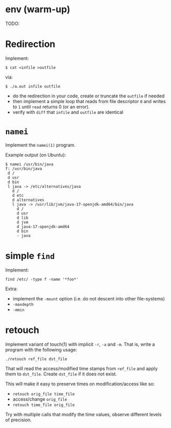 
# env (warm-up)

TODO:

# Redirection

Implement:

```
$ cat <infile >outfile
```

via:

```
$ ./a.out infile outfile
```

- do the redirection in your code, create or truncate the `outfile` if needed
- then implement a simple loop that reads from file descriptor `0` and writes to
  `1` until `read` returns 0 (or an error).
- verify with `diff` that `infile` and `outfile` are identical

# `namei`

Implement the `namei(1)` program.

Example output (on Ubuntu):
```
$ namei /usr/bin/java
f: /usr/bin/java
 d /
 d usr
 d bin
 l java -> /etc/alternatives/java
   d /
   d etc
   d alternatives
   l java -> /usr/lib/jvm/java-17-openjdk-amd64/bin/java
     d /
     d usr
     d lib
     d jvm
     d java-17-openjdk-amd64
     d bin
     - java
```

# simple `find`

Implement:
```
find /etc/ -type f -name '*foo*'
```

Extra:
  - implement the `-mount` option (i.e. do not descent into other file-systems)
  - `-maxdepth`
  - `-mmin`

# retouch

Implement variant of touch(1) with implicit `-r`, `-a` and `-m`.
That is, write a program with the following usage:
```
./retouch ref_file dst_file
```
That will read the access/modified time stamps from `ref_file` and apply
them to `dst_file`. Create `dst_file` if it does not exist.

This will make it easy to preserve times on modification/access like so:
  - `retouch orig_file time_file`
  - access/change `orig_file`
  - `retouch time_file orig_file`

Try with multiple calls that modify the time values, observe different levels of
precision.
